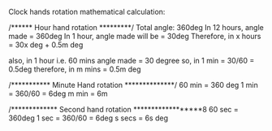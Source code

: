 Clock hands rotation mathematical calculation:

/****** Hour hand rotation *********/
Total angle: 360deg
In 12 hours, angle made = 360deg
In 1 hour, angle made will be = 30deg
Therefore, in x hours = 30x deg + 0.5m deg

also, in 1 hour i.e. 60 mins angle made = 30 degree
so, in 1 min = 30/60 = 0.5deg
therefore, in m mins = 0.5m deg

/*********** Minute Hand rotation **************/
60 min = 360 deg
1 min = 360/60 = 6deg
m min = 6m

/************* Second hand rotation ******************8
60 sec = 360deg
1 sec = 360/60 = 6deg
s secs = 6s deg
